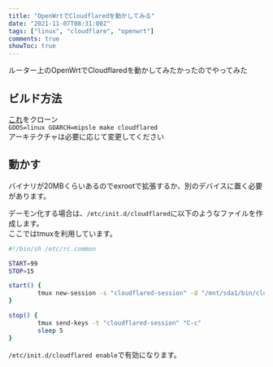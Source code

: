 ```yaml
---
title: "OpenWrtでCloudflaredを動かしてみる"
date: "2021-11-07T08:31:00Z"
tags: ["linux", "cloudflare", "openwrt"]
comments: true
showToc: true
---
```


ルーター上のOpenWrtでCloudflaredを動かしてみたかったのでやってみた

## ビルド方法

[これ](https://github.com/cloudflare/cloudflared)をクローン  
`GOOS=linux GOARCH=mipsle make cloudflared`  
アーキテクチャは必要に応じて変更してください

## 動かす

バイナリが20MBくらいあるのでexrootで拡張するか、別のデバイスに置く必要があります。

デーモン化する場合は、`/etc/init.d/cloudflared`に以下のようなファイルを作成します。  
ここではtmuxを利用しています。
```bash
#!/bin/sh /etc/rc.common

START=99
STOP=15

start() {
        tmux new-session -s "cloudflared-session" -d "/mnt/sda1/bin/cloudflared tunnel run --token <トークン>"
}

stop() {
        tmux send-keys -t "cloudflared-session" "C-c"
        sleep 5
}

```
`/etc/init.d/cloudflared enable`で有効になります。